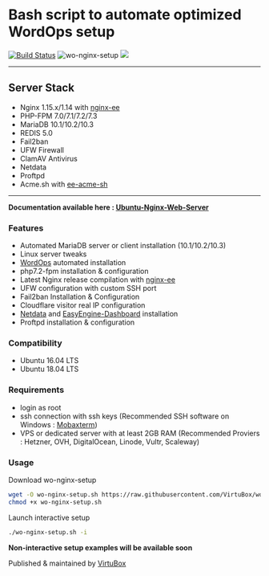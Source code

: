 # Bash script to automate optimized WordOps setup

[![Build Status](https://travis-ci.com/VirtuBox/wo-nginx-setup.svg?branch=master)](https://travis-ci.com/VirtuBox/wo-nginx-setup) ![wo-nginx-setup](https://img.shields.io/github/license/VirtuBox/wo-nginx-setup.svg?style=flat) ![](https://img.shields.io/github/last-commit/virtubox/wo-nginx-setup.svg?style=flat)

* * *

## Server Stack

- Nginx 1.15.x/1.14 with [nginx-ee](https://virtubox.github.io/nginx-ee/)
- PHP-FPM 7.0/7.1/7.2/7.3
- MariaDB 10.1/10.2/10.3
- REDIS 5.0
- Fail2ban
- UFW Firewall
- ClamAV Antivirus
- Netdata
- Proftpd
- Acme.sh with [ee-acme-sh](https://virtubox.github.io/ee-acme-sh/)

* * *

**Documentation available here : [Ubuntu-Nginx-Web-Server](https://virtubox.github.io/ubuntu-nginx-web-server/)**

### Features

- Automated MariaDB server or client installation (10.1/10.2/10.3)
- Linux server tweaks
- [WordOps](https://github.com/WordOps/WordOps) automated installation
- php7.2-fpm installation & configuration
- Latest Nginx release compilation with [nginx-ee](https://virtubox.github.io/nginx-ee/)
- UFW configuration with custom SSH port
- Fail2ban Installation & Configuration
- Cloudflare visitor real IP configuration
- [Netdata](https://github.com/firehol/netdata/) and [EasyEngine-Dashboard](https://virtubox.github.io/easyengine-dashboard/) installation
- Proftpd installation & configuration

### Compatibility

- Ubuntu 16.04 LTS
- Ubuntu 18.04 LTS

### Requirements

- login as root
- ssh connection with ssh keys (Recommended SSH software on Windows : [Mobaxterm](https://mobaxterm.mobatek.net/))
- VPS or dedicated server with at least 2GB RAM (Recommended Proviers : Hetzner, OVH, DigitalOcean, Linode, Vultr, Scaleway)

### Usage

Download wo-nginx-setup

```bash
wget -O wo-nginx-setup.sh https://raw.githubusercontent.com/VirtuBox/wo-nginx-setup/master/wo-nginx-setup.sh
chmod +x wo-nginx-setup.sh
```

Launch interactive setup

```bash
./wo-nginx-setup.sh -i
```

**Non-interactive setup examples will be available soon**

Published & maintained by [VirtuBox](https://virtubox.net)

